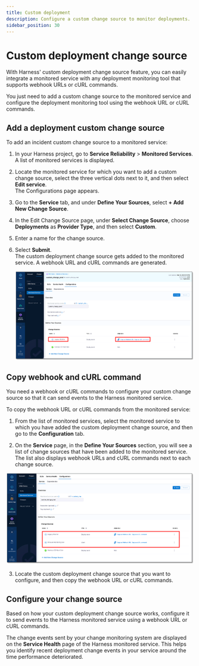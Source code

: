 ```yaml
---
title: Custom deployment
description: Configure a custom change source to monitor deployments.
sidebar_position: 30
---
```


# Custom deployment change source

With Harness' custom deployment change source feature, you can easily integrate a monitored service with any deployment monitoring tool that supports webhook URLs or cURL commands. 

You just need to add a custom change source to the monitored service and configure the deployment monitoring tool using the webhook URL or cURL commands.


## Add a deployment custom change source

To add an incident custom change source to a monitored service:

1. In your Harness project, go to **Service Reliability** > **Monitored Services**.  
   A list of monitored services is displayed.

2. Locate the monitored service for which you want to add a custom change source, select the three vertical dots next to it, and then select **Edit service**.  
   The Configurations page appears.

3. Go to the **Service** tab, and under **Define Your Sources**, select **+ Add New Change Source**.  

4. In the Edit Change Source page, under **Select Change Source**, choose **Deployments** as **Provider Type**, and then select **Custom**.

5. Enter a name for the change source.

6.  Select **Submit**.  
    The custom deployment change source gets added to the monitored service. A webhook URL and cURL commands are generated.

    ![Add custom change source](./static/custom-change-source-add-change-source.png)


## Copy webhook and cURL command

You need a webhook or cURL commands to configure your custom change source so that it can send events to the Harness monitored service.

To copy the webhook URL or cURL commands from the monitored service:
1. From the list of monitored services, select the monitored service to which you have added the custom deployment change source, and then go to the **Configuration** tab.  

2. On the **Service** page, in the **Define Your Sources** section, you will see a list of change sources that have been added to the monitored service. The list also displays webhook URLs and cURL commands next to each change source.

![Copy webhook URL and cURL](./static/custom-change-source-copy-webhook.png)

3. Locate the custom deployment change source that you want to configure, and then copy the webhook URL or cURL commands.


## Configure your change source

Based on how your custom deployment change source works, configure it to send events to the Harness monitored service using a webhook URL or cURL commands.

The change events sent by your change monitoring system are displayed on the **Service Health** page of the Harness monitored service. This helps you identify recent deployment change events in your service around the time performance deteriorated.